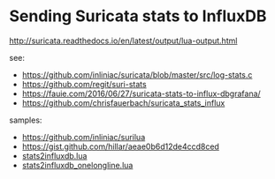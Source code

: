 # Sending Suricata stats to InfluxDB

http://suricata.readthedocs.io/en/latest/output/lua-output.html

see:

* https://github.com/inliniac/suricata/blob/master/src/log-stats.c
* https://github.com/regit/suri-stats
* https://fauie.com/2016/06/27/suricata-stats-to-influx-dbgrafana/
* https://github.com/chrisfauerbach/suricata_stats_influx

samples: 
* https://github.com/inliniac/surilua
* https://gist.github.com/hillar/aeae0b6d12de4ccd8ced
* [stats2influxdb.lua](stats2influxdb.lua)
* [stats2influxdb_onelongline.lua](stats2influxdb_onelongline.lua)
